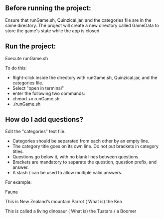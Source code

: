 ## Before running the project:
Ensure that runGame.sh, Quinzical.jar, and the categories file are in the same directory. The project will create a new directory called GameData to store the game's state while the app is closed.

## Run the project:
Execute runGame.sh

To do this:
- Right-click inside the directory with runGame.sh, Quinzical.jar, and the categories file.
- Select "open in terminal"
- enter the following two commands:
- chmod +x runGame.sh
- ./runGame.sh


## How do I add questions?
Edit the "categories" text file.
- Categories should be separated from each other by an empty line.
- The category title goes on its own line. Do not put brackets in category titles.
- Questions go below it, with no blank lines between questions.
- Brackets are mandatory to separate the question, question prefix, and answer.
- A slash / can be used to allow multiple valid answers.

For example:

  Fauna
  
  This is New Zealand’s mountain Parrot ( What is) the Kea
  
  This is called a living dinosaur ( What is) the Tuatara / a Boomer
